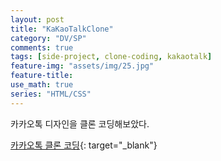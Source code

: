```yaml
---
layout: post
title: "KaKaoTalkClone"
category: "DV/SP"
comments: true
tags: [side-project, clone-coding, kakaotalk]
feature-img: "assets/img/25.jpg"
feature-title:
use_math: true
series: "HTML/CSS"
---
```


카카오톡 디자인을 클론 코딩해보았다.

[카카오톡 클론 코딩](https://wansook0316.github.io/kakaotalkClone/){: target="\_blank"}
